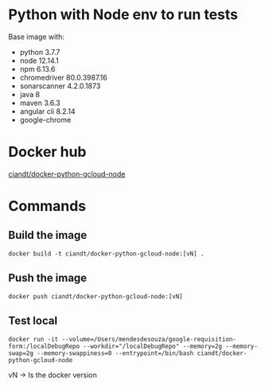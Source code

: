 # Python with Node env to run tests

Base image with:
- python 3.7.7
- node 12.14.1
- npm 6.13.6
- chromedriver 80.0.3987.16
- sonarscanner 4.2.0.1873
- java 8
- maven 3.6.3
- angular cli 8.2.14
- google-chrome

# Docker hub

[ciandt/docker-python-gcloud-node](https://hub.docker.com/r/ciandt/docker-python-gcloud-node/)

# Commands


## Build the image
```
docker build -t ciandt/docker-python-gcloud-node:[vN] .
```

## Push the image

```
docker push ciandt/docker-python-gcloud-node:[vN]
```

## Test local

```
docker run -it --volume=/Users/mendesdesouza/google-requisition-form:/localDebugRepo --workdir="/localDebugRepo" --memory=2g --memory-swap=2g --memory-swappiness=0 --entrypoint=/bin/bash ciandt/docker-python-gcloud-node
```

vN -> Is the docker version
